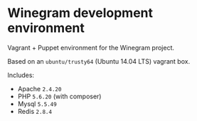 # Winegram development environment

Vagrant + Puppet environment for the Winegram project.

Based on an `ubuntu/trusty64` (Ubuntu 14.04 LTS) vagrant box.

Includes:

 - Apache `2.4.20`
 - PHP `5.6.20` (with composer)
 - Mysql `5.5.49`
 - Redis `2.8.4`
